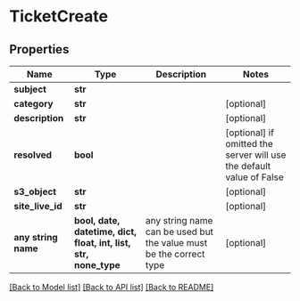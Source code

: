 # TicketCreate


## Properties
Name | Type | Description | Notes
------------ | ------------- | ------------- | -------------
**subject** | **str** |  | 
**category** | **str** |  | [optional] 
**description** | **str** |  | [optional] 
**resolved** | **bool** |  | [optional]  if omitted the server will use the default value of False
**s3_object** | **str** |  | [optional] 
**site_live_id** | **str** |  | [optional] 
**any string name** | **bool, date, datetime, dict, float, int, list, str, none_type** | any string name can be used but the value must be the correct type | [optional]

[[Back to Model list]](../README.md#documentation-for-models) [[Back to API list]](../README.md#documentation-for-api-endpoints) [[Back to README]](../README.md)


